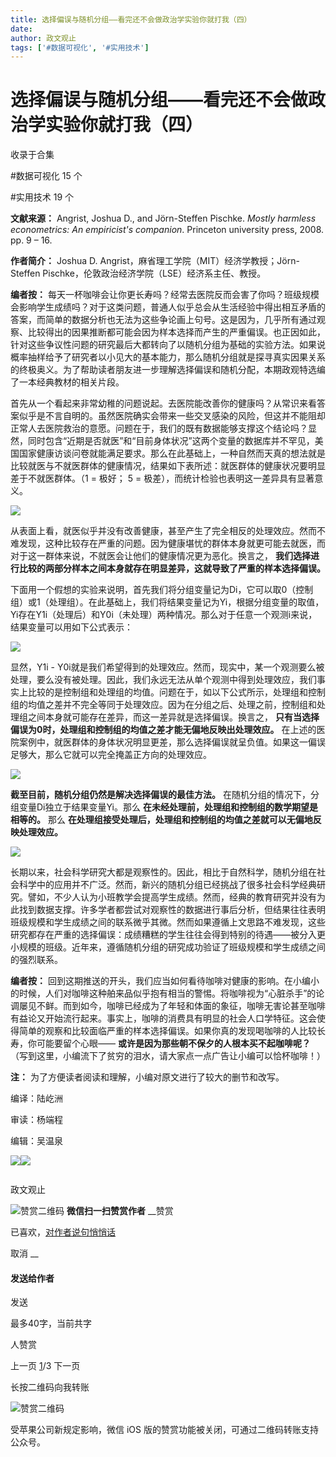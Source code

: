 ```yaml
---
title: 选择偏误与随机分组——看完还不会做政治学实验你就打我（四）
date: 
author: 政文观止
tags: ['#数据可视化', '#实用技术']
---
```

# 选择偏误与随机分组——看完还不会做政治学实验你就打我（四）


收录于合集

#数据可视化 15 个

#实用技术 19 个

**文献来源：** Angrist, Joshua D., and Jörn-Steffen Pischke. _Mostly harmless
econometrics: An empiricist's companion_. Princeton university press, 2008.
pp. 9 – 16.

  

 **作者简介：** Joshua D. Angrist，麻省理工学院（MIT）经济学教授；Jörn-Steffen
Pischke，伦敦政治经济学院（LSE）经济系主任、教授。

  

  

 **编者按：**
每天一杯咖啡会让你更长寿吗？经常去医院反而会害了你吗？班级规模会影响学生成绩吗？对于这类问题，普通人似乎总会从生活经验中得出相互矛盾的答案，而简单的数据分析也无法为这些争论画上句号。这是因为，几乎所有通过观察、比较得出的因果推断都可能会因为样本选择而产生的严重偏误。也正因如此，针对这些争议性问题的研究最后大都转向了以随机分组为基础的实验方法。如果说概率抽样给予了研究者以小见大的基本能力，那么随机分组就是探寻真实因果关系的终极奥义。为了帮助读者朋友进一步理解选择偏误和随机分配，本期政观特选编了一本经典教材的相关片段。

  

首先从一个看起来非常幼稚的问题说起。去医院能改善你的健康吗？从常识来看答案似乎是不言自明的。虽然医院确实会带来一些交叉感染的风险，但这并不能阻却正常人去医院救治的意愿。问题在于，我们的既有数据能够支撑这个结论吗？显然，同时包含“近期是否就医”和“目前身体状况”这两个变量的数据库并不罕见，美国国家健康访谈问卷就能满足要求。那么在此基础上，一种自然而天真的想法就是比较就医与不就医群体的健康情况，结果如下表所述：就医群体的健康状况要明显差于不就医群体。（1
= 极好； 5 = 极差），而统计检验也表明这一差异具有显著意义。

  

![](/images/436/2.png)

  

从表面上看，就医似乎并没有改善健康，甚至产生了完全相反的处理效应。然而不难发现，这种比较存在严重的问题。因为健康堪忧的群体本身就更可能去就医，而对于这一群体来说，不就医会让他们的健康情况更为恶化。换言之，
**我们选择进行比较的两部分样本之间本身就存在明显差异，这就导致了严重的样本选择偏误。**

下面用一个假想的实验来说明，首先我们将分组变量记为Di，它可以取0（控制组）或1（处理组）。在此基础上，我们将结果变量记为Yi，根据分组变量的取值，Yi存在Y1i（处理后）和Y0i（未处理）两种情况。那么对于任意一个观测i来说，结果变量可以用如下公式表示：

  

![](/images/436/3.png)

  

显然，Y1i -
Y0i就是我们希望得到的处理效应。然而，现实中，某一个观测要么被处理，要么没有被处理。因此，我们永远无法从单个观测中得到处理效应，我们事实上比较的是控制组和处理组的均值。问题在于，如以下公式所示，处理组和控制组的均值之差并不完全等同于处理效应。因为在分组之后、处理之前，控制组和处理组之间本身就可能存在差异，而这一差异就是选择偏误。换言之，
**只有当选择偏误为0时，处理组和控制组的均值之差才能无偏地反映出处理效应。**
在上述的医院案例中，就医群体的身体状况明显更差，那么选择偏误就呈负值。如果这一偏误足够大，那么它就可以完全掩盖正方向的处理效应。

  

![](/images/436/4.png)

  

 **截至目前，随机分组仍然是解决选择偏误的最佳方法。** 在随机分组的情况下，分组变量Di独立于结果变量Yi。那么
**在未经处理前，处理组和控制组的数学期望是相等的。** 那么 **在处理组接受处理后，处理组和控制组的均值之差就可以无偏地反映处理效应。**

  

![](/images/436/5.png)

  

长期以来，社会科学研究大都是观察性的。因此，相比于自然科学，随机分组在社会科学中的应用并不广泛。然而，新兴的随机分组已经挑战了很多社会科学经典研究。譬如，不少人认为小班教学会提高学生成绩。然而，经典的教育研究并没有为此找到数据支撑。许多学者都尝试对观察性的数据进行事后分析，但结果往往表明班级规模和学生成绩之间的联系微乎其微。然而如果遵循上文思路不难发现，这些研究都存在严重的选择偏误：成绩糟糕的学生往往会得到特别的待遇——被分入更小规模的班级。近年来，遵循随机分组的研究成功验证了班级规模和学生成绩之间的强烈联系。

**编者按：**
回到这期推送的开头，我们应当如何看待咖啡对健康的影响。在小编小的时候，人们对咖啡这种舶来品似乎抱有相当的警惕。将咖啡视为“心脏杀手”的论调屡见不鲜。而到如今，咖啡已经成为了年轻和体面的象征，咖啡无害论甚至咖啡有益论又开始流行起来。事实上，咖啡的消费具有明显的社会人口学特征。这会使得简单的观察和比较面临严重的样本选择偏误。如果你真的发现喝咖啡的人比较长寿，你可能要留个心眼——
**或许是因为那些朝不保夕的人根本买不起咖啡呢？** （写到这里，小编流下了贫穷的泪水，请大家点一点广告让小编可以恰杯咖啡！）

**注：** 为了方便读者阅读和理解，小编对原文进行了较大的删节和改写。

  

  

  

编译：陆屹洲  

审读：杨端程

编辑：吴温泉

![](/images/436/6.jpeg)![](/images/436/7.jpeg)

  

![]()

政文观止

![赞赏二维码]() **微信扫一扫赞赏作者** __赞赏

已喜欢，[对作者说句悄悄话](javascript:;)

取消 __

#### 发送给作者

发送

最多40字，当前共字

[](javascript:;) 人赞赏

上一页 [1](javascript:;)/3 下一页

长按二维码向我转账

![赞赏二维码]()

受苹果公司新规定影响，微信 iOS 版的赞赏功能被关闭，可通过二维码转账支持公众号。

